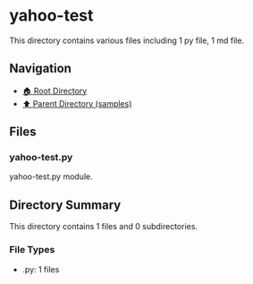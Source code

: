 # yahoo-test

This directory contains various files including 1 py file, 1 md file.

## Navigation

* [🏠 Root Directory](/samples/yahoo-test/../samples/yahoo-test/..README.md)
* [⬆️ Parent Directory (samples)](../README.md)

## Files

### yahoo-test.py

yahoo-test.py module.

## Directory Summary

This directory contains 1 files and 0 subdirectories.

### File Types

* .py: 1 files
